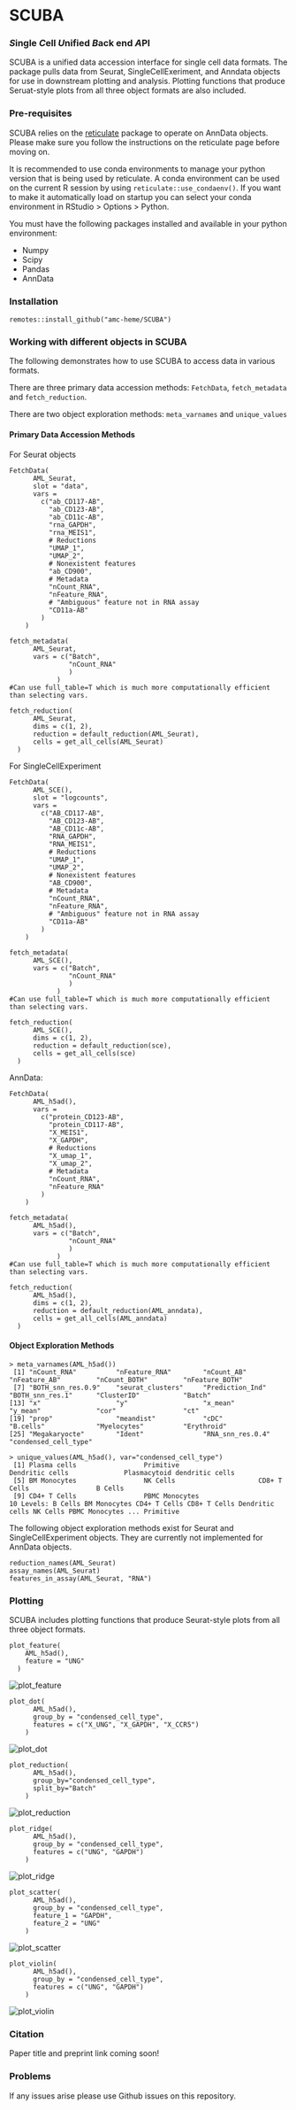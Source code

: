 # SCUBA

###  *S*ingle *C*ell *U*nified *B*ack end *A*PI 

SCUBA is a unified data accession interface for single cell data formats. The package pulls data from Seurat, SingleCellExeriment, and Anndata objects for use in downstream plotting and analysis. Plotting functions that produce Seruat-style plots from all three object formats are also included.

### Pre-requisites

SCUBA relies on the [reticulate](https://rstudio.github.io/reticulate/) package to operate on AnnData objects. Please make sure you follow the instructions on the reticulate page before moving on.  

It is recommended to use conda environments to manage your python version that is being used by reticulate. A conda environment can be used on the current R session by using `reticulate::use_condaenv()`. If you want to make it automatically load on startup you can select your conda environment in RStudio > Options > Python. 

You must have the following packages installed and available in your python environment:
- Numpy
- Scipy
- Pandas
- AnnData

### Installation

```
remotes::install_github("amc-heme/SCUBA")
```


### Working with different objects in SCUBA
The following demonstrates how to use SCUBA to access data in various formats.

There are three primary data accession methods: `FetchData`, `fetch_metadata` and `fetch_reduction`. 

There are two object exploration methods: `meta_varnames` and `unique_values`


 
#### Primary Data Accession Methods

For Seurat objects 

```
FetchData(
      AML_Seurat,
      slot = "data",
      vars =
        c("ab_CD117-AB",
          "ab_CD123-AB",
          "ab_CD11c-AB",
          "rna_GAPDH",
          "rna_MEIS1",
          # Reductions
          "UMAP_1",
          "UMAP_2",
          # Nonexistent features
          "ab_CD900",
          # Metadata
          "nCount_RNA",
          "nFeature_RNA",
          # "Ambiguous" feature not in RNA assay
          "CD11a-AB"
        )
    )
    
fetch_metadata(
      AML_Seurat, 
      vars = c("Batch", 
               "nCount_RNA"
               )
            )
#Can use full_table=T which is much more computationally efficient than selecting vars.

fetch_reduction(
      AML_Seurat,
      dims = c(1, 2), 
      reduction = default_reduction(AML_Seurat), 
      cells = get_all_cells(AML_Seurat)
  )

```

For SingleCellExperiment

```
FetchData(
      AML_SCE(),
      slot = "logcounts",
      vars =
        c("AB_CD117-AB",
          "AB_CD123-AB",
          "AB_CD11c-AB",
          "RNA_GAPDH",
          "RNA_MEIS1",
          # Reductions
          "UMAP_1",
          "UMAP_2",
          # Nonexistent features
          "AB_CD900",
          # Metadata
          "nCount_RNA",
          "nFeature_RNA",
          # "Ambiguous" feature not in RNA assay
          "CD11a-AB"
        )
    )

fetch_metadata(
      AML_SCE(), 
      vars = c("Batch", 
               "nCount_RNA"
               )
            )
#Can use full_table=T which is much more computationally efficient than selecting vars.

fetch_reduction(
      AML_SCE(),
      dims = c(1, 2), 
      reduction = default_reduction(sce), 
      cells = get_all_cells(sce)
  )
```

AnnData:

```
FetchData(
      AML_h5ad(),
      vars =
        c("protein_CD123-AB",
          "protein_CD117-AB",
          "X_MEIS1",
          "X_GAPDH",
          # Reductions
          "X_umap_1",
          "X_umap_2",
          # Metadata
          "nCount_RNA",
          "nFeature_RNA"
        )
    )
    
fetch_metadata(
      AML_h5ad(), 
      vars = c("Batch", 
               "nCount_RNA"
               )
            )
#Can use full_table=T which is much more computationally efficient than selecting vars.

fetch_reduction(
      AML_h5ad(),
      dims = c(1, 2), 
      reduction = default_reduction(AML_anndata), 
      cells = get_all_cells(AML_anndata)
  )
```

#### Object Exploration Methods

```
> meta_varnames(AML_h5ad())
 [1] "nCount_RNA"          "nFeature_RNA"        "nCount_AB"           "nFeature_AB"         "nCount_BOTH"         "nFeature_BOTH"      
 [7] "BOTH_snn_res.0.9"    "seurat_clusters"     "Prediction_Ind"      "BOTH_snn_res.1"      "ClusterID"           "Batch"              
[13] "x"                   "y"                   "x_mean"              "y_mean"              "cor"                 "ct"                 
[19] "prop"                "meandist"            "cDC"                 "B.cells"             "Myelocytes"          "Erythroid"          
[25] "Megakaryocte"        "Ident"               "RNA_snn_res.0.4"     "condensed_cell_type"
```

```
> unique_values(AML_h5ad(), var="condensed_cell_type")
 [1] Plasma cells                 Primitive                    Dendritic cells              Plasmacytoid dendritic cells
 [5] BM Monocytes                 NK Cells                     CD8+ T Cells                 B Cells                     
 [9] CD4+ T Cells                 PBMC Monocytes              
10 Levels: B Cells BM Monocytes CD4+ T Cells CD8+ T Cells Dendritic cells NK Cells PBMC Monocytes ... Primitive
```

The following object exploration methods exist for Seurat and SingleCellExperiment objects. They are currently not implemented for AnnData objects.

```
reduction_names(AML_Seurat)
assay_names(AML_Seurat)
features_in_assay(AML_Seurat, "RNA")
```

### Plotting

SCUBA includes plotting functions that produce Seurat-style plots from all three object formats. 

```
plot_feature(
    AML_h5ad(), 
    feature = "UNG"
  )
```
![plot_feature](inst/images/examples/plot_feature.jpeg)


```
plot_dot(
      AML_h5ad(), 
      group_by = "condensed_cell_type", 
      features = c("X_UNG", "X_GAPDH", "X_CCR5")
    )
```
![plot_dot](inst/images/examples/plot_dot.jpeg)


```
plot_reduction(
      AML_h5ad(),
      group_by="condensed_cell_type",
      split_by="Batch"
    )
```
![plot_reduction](inst/images/examples/plot_reduction.jpeg)

```
plot_ridge(
      AML_h5ad(), 
      group_by = "condensed_cell_type", 
      features = c("UNG", "GAPDH")
    )
```
![plot_ridge](inst/images/examples/plot_ridge.jpeg)

```
plot_scatter(
      AML_h5ad(), 
      group_by = "condensed_cell_type", 
      feature_1 = "GAPDH", 
      feature_2 = "UNG"
    )
```
![plot_scatter](inst/images/examples/plot_scatter.jpeg)

```
plot_violin(
      AML_h5ad(), 
      group_by = "condensed_cell_type",
      features = c("UNG", "GAPDH")
    )
```
![plot_violin](inst/images/examples/plot_violin.jpeg)


### Citation
Paper title and preprint link coming soon! 

### Problems
If any issues arise please use Github issues on this repository. 
